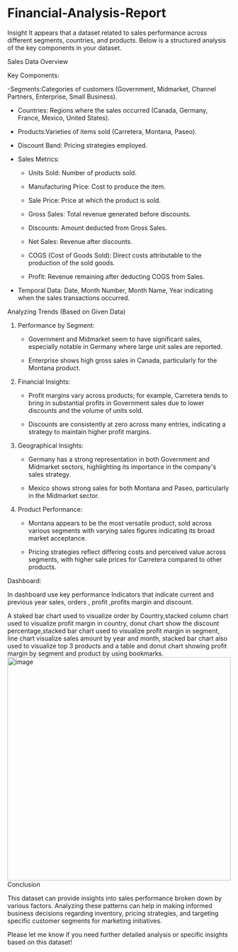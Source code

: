 # Financial-Analysis-Report
Insight
It appears that  a dataset related to sales performance across different segments, countries, and products. Below is a structured analysis of the key components in your dataset.

Sales Data Overview

Key Components:

-Segments:Categories of customers (Government, Midmarket, Channel Partners, Enterprise, Small Business).

- Countries: Regions where the sales occurred (Canada, Germany, France, Mexico, United States).

- Products:Varieties of items sold (Carretera, Montana, Paseo).

- Discount Band: Pricing strategies employed.

- Sales Metrics:

  - Units Sold: Number of products sold.

  - Manufacturing Price: Cost to produce the item.

  - Sale Price: Price at which the product is sold.

  - Gross Sales: Total revenue generated before discounts.

  - Discounts: Amount deducted from Gross Sales.

  - Net Sales: Revenue after discounts.

  - COGS (Cost of Goods Sold): Direct costs attributable to the production of the sold goods.

  - Profit: Revenue remaining after deducting COGS from Sales.

- Temporal Data: Date, Month Number, Month Name, Year indicating when the sales transactions occurred.

Analyzing Trends (Based on Given Data)

1. Performance by Segment:

   - Government and Midmarket seem to have significant sales, especially notable in Germany where large unit sales are reported.

   - Enterprise shows high gross sales in Canada, particularly for the Montana product.

2. Financial Insights:

   - Profit margins vary across products; for example, Carretera tends to bring in substantial profits in Government sales due to lower discounts and the volume of units sold.

   - Discounts are consistently at zero across many entries, indicating a strategy to maintain higher profit margins.

3. Geographical Insights:

   - Germany has a strong representation in both Government and Midmarket sectors, highlighting its importance in the company's sales strategy.

   - Mexico shows strong sales for both Montana and Paseo, particularly in the Midmarket sector.

4. Product Performance:

   - Montana appears to be the most versatile product, sold across various segments with varying sales figures indicating its broad market acceptance.

   - Pricing strategies reflect differing costs and perceived value across segments, with higher sale prices for Carretera compared to other products.

Dashboard:

In dashboard use key performance Indicators that indicate current and previous year sales, orders , profit ,profits margin and discount.

 A staked bar chart used to visualize order by Country,stacked column chart used to visualize profit margin in country, donut chart show the discount percentage,stacked bar chart used to visualize profit margin in segment, line chart visualize sales amount by year and month, stacked bar chart also used to visualize top 3 products and a table and donut chart showing profit margin by segment and product by using bookmarks.
 <img width="504" alt="image" src="https://github.com/user-attachments/assets/3fb21d98-7f65-4ae4-ab5a-2bde5023f64c">
Conclusion

This dataset can provide insights into sales performance broken down by various factors. Analyzing these patterns can help in making informed business decisions regarding inventory, pricing strategies, and targeting specific customer segments for marketing initiatives.

Please let me know if you need further detailed analysis or specific insights based on this dataset!
